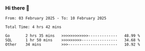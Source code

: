 ### Hi there 👋

<!--
**zhumeme/zhumeme** is a ✨ _special_ ✨ repository because its `README.md` (this file) appears on your GitHub profile.

Here are some ideas to get you started:

- 🔭 I’m currently working on ...
- 🌱 I’m currently learning ...
- 👯 I’m looking to collaborate on ...
- 🤔 I’m looking for help with ...
- 💬 Ask me about ...
- 📫 How to reach me: ...
- 😄 Pronouns: ...
- ⚡ Fun fact: ...
-->

<!--START_SECTION:waka-->

```all_time
From: 03 February 2025 - To: 10 February 2025

Total Time: 4 hrs 42 mins

Go       2 hrs 35 mins   >>>>>>>>>>>>-------------   48.99 %
SQL      1 hr 50 mins    >>>>>>>>>----------------   34.68 %
Other    34 mins         >>>----------------------   10.92 %
```

<!--END_SECTION:waka-->
